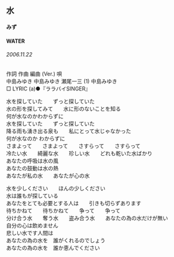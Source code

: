 ## 水
#### みず
#### WATER
###### 2006.11.22


作詞  作曲  編曲 (Ver.)   唄   
中島みゆき   中島みゆき   瀬尾一三 (1)   中島みゆき   
□ LYRIC (a)●『ララバイSINGER』   
   
水を探していた　　ずっと探していた   
水の形を探してみて　　水に形のないことを知る   
何が水なのかわからずに   
水を探していた　　ずっと探していた   
降る雨も湧き出る泉も　　私にとって水じゃなかった   
何が水なのか わからずに   
さまよって　　さまよって　　さすらって　　さすらって   
冷たい水　　綺麗な水　　珍しい水　　どれも乾いた水ばかり   
あなたの呼吸は水の風   
あなたの鼓動は水の熱   
あなたが私の水　　あなたが心の水   
   
水を少しください　　ほんの少しください   
水は誰もが探している   
あなたをとても必要とする人は　　引きも切らずあります   
待ちかねて　　待ちかねて　　争って　　争って   
分け合う水　　奪う水　　盗み合う水　　あなたの為の水だけが無い   
自分の心は飲めません   
悲しい水です人間は   
あなたの為の水を　誰がくれるのでしょう   
あなたの為の水を　誰か恵んでください   